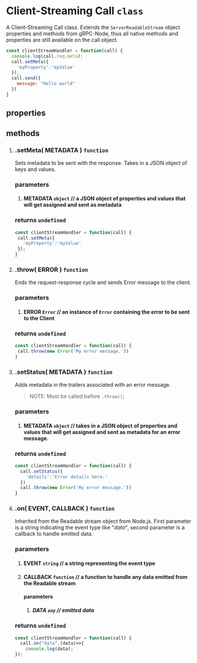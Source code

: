 # Client-Streaming Call `class`

A Client-Streaming Call class. Extends the `ServerReadableStream` object properties and methods from gRPC-Node, thus all native methods and properties are still available on the call object.

```javascript
const clientStreamHandler = function(call) {
  console.log(call.req.meta);
  call.setMeta({
    'myProperty':'myValue'
  });
  call.send({
    message: "Hello world"
  })
}
```

## properties

## methods

1. ### .setMeta( METADATA ) `function`
    Sets metadata to be sent with the response. Takes in a JSON object of keys and values.
   ### parameters
     1. #### METADATA `object` // a JSON object of properties and values that will get assigned and sent as metadata

    ### returns `undefined`
    ```javascript
    const clientStreamHandler = function(call) {
     call.setMeta({
       'myProperty':'myValue'
     });
    }
    ```
2. ### .throw( ERROR ) `function`
      Ends the request-response cycle and sends Error message to the client.
   
   ### parameters
     1. #### ERROR `Error` // an instance of `Error` containing the error to be sent to the Client

    ### returns `undefined`
    ```javascript
    const clientStreamHandler = function(call) {
     call.throw(new Error('My error message.'))
    }
    ```
3. ### .setStatus( METADATA ) `function`
      Adds metadata in the trailers associated with an error message. 
      > NOTE: Must be called before `.throw()`;
   
   ### parameters
     1. #### METADATA `object` // takes in a JSON object of properties and values that will get assigned and sent as metadata for an error message.

    ### returns `undefined`
    ```javascript
    const clientStreamHandler = function(call) {
      call.setStatus({
        'details':'Error details here.'
      })
      call.throw(new Error('My error message.'))
    }
    ```
4. ### .on( EVENT, CALLBACK ) `function`
      Inherited from the Readable stream object from Node.js. First parameter is a string indicating the event type like "*data*", second parameter is a callback to handle emitted data.

   ### parameters
     1. #### EVENT `string` // a string representing the event type
     2. #### CALLBACK `function` // a function to handle any data emitted from the Readable stream
        #### parameters
        1. ##### DATA `any` // emitted data
  

    ### returns `undefined`
    ```javascript
    const clientStreamHandler = function(call) {
      call.on("data",(data)=>{
        console.log(data);
    });
    ```